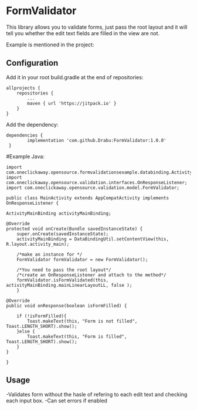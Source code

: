 FormValidator
========

This library  allows you to validate forms, just pass the root layout and it will tell you whether the edit text fields are filled in the view are not.

Example is mentioned in the project:


Configuration
-------------

Add it in your root build.gradle at the end of repositories:

    allprojects {
		repositories {
			...
			maven { url 'https://jitpack.io' }
		}
	}


Add the dependency: 

    dependencies {
	        implementation 'com.github.Drabu:FormValidator:1.0.0'
	 }
   


#Example Java: 

    import com.oneclickaway.opensource.formvalidationsexample.databinding.ActivityMainBinding;
    import com.oneclickaway.opensource.validation.interfaces.OnResponseListener;
    import com.oneclickaway.opensource.validation.model.FormValidator;

    public class MainActivity extends AppCompatActivity implements OnResponseListener {
  
    ActivityMainBinding activityMainBinding;
    
    @Override
    protected void onCreate(Bundle savedInstanceState) {
        super.onCreate(savedInstanceState);
        activityMainBinding = DataBindingUtil.setContentView(this, R.layout.activity_main);

        /*make an instance for */
        FormValidator formValidator = new FormValidator();

        /*You need to pass the root layout*/ 
        /*create an OnResponseListener and attach to the method*/
        formValidator.isFormValidated(this, activityMainBinding.mainLinearLayoutLL, false );
        }

    @Override
    public void onResponse(boolean isFormFilled) {
    
        if (!isFormFilled){
            Toast.makeText(this, "Form is not filled", Toast.LENGTH_SHORT).show();
        }else {
            Toast.makeText(this, "Form is filled", Toast.LENGTH_SHORT).show();
        }
    }
    
    }


Usage
-----
-Validates form without the hasle of refering to each edit text and checking each input box.
-Can set errors if enabled


